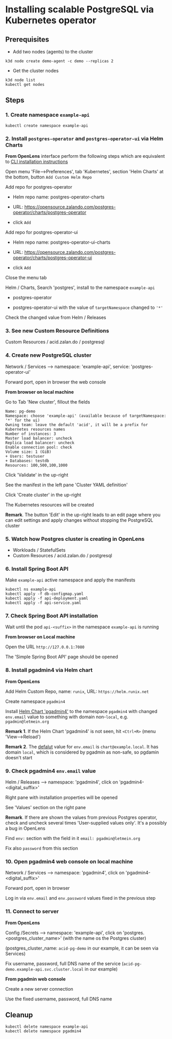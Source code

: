 # Installing scalable PostgreSQL via Kubernetes operator

## Prerequisites


- Add two nodes (agents) to the cluster

```
k3d node create demo-agent -c demo --replicas 2
```

- Get the cluster nodes

```
k3d node list
kubectl get nodes
```

## Steps


### 1. Create namespace ```example-api``` 	

```
kubectl create namespace example-api
```
	
### 2. Install ```postgres-operator``` and ```postgres-operator-ui``` via Helm Charts

**From OpenLens** interface perform the following steps which are equivalent to
[CLI installation instructions](https://github.com/zalando/postgres-operator/blob/master/docs/quickstart.md#helm-chart)

Open menu 'File-->Preferences', tab 'Kubernetes', section 'Helm Charts' at the bottom, button ```Add Custom Helm Repo```

Add repo for postgres-operator

- Helm repo name: postgres-operator-charts

- URL: https://opensource.zalando.com/postgres-operator/charts/postgres-operator

- click ```Add```

Add repo for postgres-operator-ui

- Helm repo name: postgres-operator-ui-charts

- URL: https://opensource.zalando.com/postgres-operator/charts/postgres-operator-ui

- click ```Add```

Close the menu tab


Helm / Charts, Search 'postgres', install to the namespace ```example-api```

- postgres-operator

- postgres-operator-ui with the value of ```targetNamespace``` changed to ```'*'```

Check the changed value from Helm / Releases


### 3. See new Custom Resource Definitions 

Custom Resources / acid.zalan.do / postgresql


### 4. Create new PostgreSQL cluster

Network / Services --> namespace: 'example-api', service: 'postgres-operator-ui'

Forward port, open in browser the web console

**From browser on local machine**

Go to Tab 'New cluster', fillout the fields

	Name: pg-demo
	Namespace: choose 'example-api' (available because of targetNamespace: '*' for the ui)
	Owning team: leave the default 'acid', it will be a prefix for Kubernetes resources names
	Number of instances: 3
	Master load balancer: uncheck 
	Replica load balancer: uncheck
	Enable connection pool: check
	Volume size: 1 (GiB)
	+ Users: testuser
	+ Databases: testdb
	Resources: 100,500,100,1000

Click 'Validate' in the up-right

See the manifest in the left pane 'Cluster YAML definition'

Click 'Create cluster' in the up-right

The Kubernetes resources will be created

**Remark**. The button 'Edit' in the up-right leads to an edit page 
where you can edit settings and apply changes without stopping the PostgreSQL cluster 


### 5. Watch how Postgres cluster is creating in OpenLens 
- Workloads / StatefulSets
- Custom Resources / acid.zalan.do / postgresql


### 6. Install Spring Boot API

Make ```example-api``` active namespace and apply the manifests

```
kubectl ns example-api
kubectl apply -f db-configmap.yaml
kubectl apply -f api-deployment.yaml
kubectl apply -f api-service.yaml
```

### 7. Check Spring Boot API installation

Wait until the pod ```api-<suffix>``` in the namespace ```example-api``` is running

**From browser on Local machine**

Open the URL ```http://127.0.0.1:7080```

The 'Simple Spring Boot API' page should be opened

	
### 8. Install pgadmin4 via Helm chart 

**From OpenLens**

Add Helm Custom Repo, name: ```runix```, URL: ```https://helm.runix.net```

Create namespace ```pgadmin4```

Install [Helm Chart 'pgadmin4'](http://artifacthub.io/packages/helm/runix/pgadmin4) to the namespace ```pgadmin4``` 
with changed ```env.email``` value to something with domain non-```local```, e.g. ```pgadmin@letmein.org```

**Remark 1**. If the Helm Chart 'pgadmin4' is not seen, hit ```<Ctrl+R>``` (menu 'View-->Reload')

**Remark 2**. The [defalut](https://artifacthub.io/packages/helm/runix/pgadmin4#configuration) value for ```env.email``` is ```chart@example.local```. 
It has domain ```local```, which is considered by pgadmin as non-safe, so pgdamin doesn't start


### 9. Check pgadmin4 ```env.email``` value

Helm / Releases	--> namespace: 'pgadmin4', click on 'pgadmin4-<digital_suffix>'

Right pane with installation properties will be opened

See 'Values' section on the right pane 

**Remark**. If there are shown the values from previous Postgres operator, 
check and uncheck several times 'User-supplied values only'. 
It's a possibly a bug in OpenLens 

Find ```env:``` section with the field in it ```email: pgadmin@letmein.org```

Fix also ```password``` from this section 


### 10. Open pgadmin4 web console on local machine

Network / Services --> namespace: 'pgadmin4', click on 'pgadmin4-<digital_suffix>'

Forward port, open in browser

Log in via ```env.email``` and ```env.password``` values fixed in the previous step


### 11. Connect to server

**From OpenLens**

Config /Secrets --> namespace: 'example-api', click on 'postgres.<postgres_cluster_name>' (with the name os the Postgres cluster)

(postgres_cluster_name: ```acid-pg-demo``` in our example, it can be seen via Services)

Fix username, password, full DNS name of the service
(```acid-pg-demo.example-api.svc.cluster.local``` in our example) 


**From pgadmin web console**

Create a new server connection

Use the fixed username, password, full DNS name

## Cleanup

```
kubectl delete namespace example-api
kubectl delete namespace pgadmin4
```




